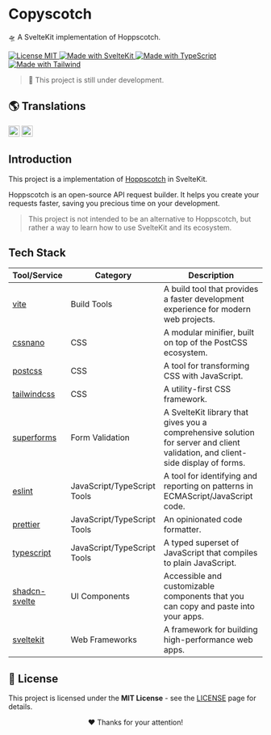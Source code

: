 # Copyscotch

🛸 A SvelteKit implementation of Hoppscotch.

<p align="left">
  <a href="/LICENSE" title="Show the MIT License">
    <img src="https://img.shields.io/badge/License-MIT-blue.svg?style=for-the-badge" alt="License MIT">
  </a>
  <a href="https://kit.svelte.dev" title="Open SvelteKit Website">
    <img src="https://img.shields.io/badge/SvelteKit-4A4A55?style=for-the-badge&logo=svelte&logoColor=FF3E00" alt="Made with SvelteKit" />
  </a>
  <a href="https://www.typescriptlang.org/docs" title="Open TypeScript Website">
    <img src="https://img.shields.io/badge/TypeScript-007ACC?style=for-the-badge&logo=typescript&logoColor=white" alt="Made with TypeScript" />
  </a>
  <a href="https://tailwindcss.com" title="Open Tailwind Website">
    <img src="https://img.shields.io/badge/Tailwind-38B2AC?style=for-the-badge&logo=tailwind-css&logoColor=white" alt="Made with Tailwind" />
  </a>
</p>

> 🚧 This project is still under development.

## 🌎 Translations

<kbd>[<img title="English" alt="English" src="https://flagicons.lipis.dev/flags/4x3/us.svg" width="22">](/static/docs/translations/README.en.md)</kbd>
<kbd>[<img title="Português Brasileiro" alt="Português Brasileiro" src="https://flagicons.lipis.dev/flags/4x3/br.svg" width="22">](/static/docs/translations/README.pt.md)</kbd>

## Introduction

This project is a implementation of [Hoppscotch](https://hoppscotch.com/) in SvelteKit.

Hoppscotch is an open-source API request builder. It helps you create your requests faster, saving you precious time on your development.

> This project is not intended to be an alternative to Hoppscotch, but rather a way to learn how to use SvelteKit and its ecosystem.

## Tech Stack

| Tool/Service                                    | Category                    | Description                                                                                                                     |
| ----------------------------------------------- | --------------------------- | ------------------------------------------------------------------------------------------------------------------------------- |
| [vite](https://vitejs.dev/)                     | Build Tools                 | A build tool that provides a faster development experience for modern web projects.                                             |
| [cssnano](https://cssnano.co/)                  | CSS                         | A modular minifier, built on top of the PostCSS ecosystem.                                                                      |
| [postcss](https://postcss.org)                  | CSS                         | A tool for transforming CSS with JavaScript.                                                                                    |
| [tailwindcss](https://tailwindcss.com/)         | CSS                         | A utility-first CSS framework.                                                                                                  |
| [superforms](https://superforms.rocks/)         | Form Validation             | A SvelteKit library that gives you a comprehensive solution for server and client validation, and client-side display of forms. |
| [eslint](https://eslint.org/)                   | JavaScript/TypeScript Tools | A tool for identifying and reporting on patterns in ECMAScript/JavaScript code.                                                 |
| [prettier](https://prettier.io/)                | JavaScript/TypeScript Tools | An opinionated code formatter.                                                                                                  |
| [typescript](https://www.typescriptlang.org/)   | JavaScript/TypeScript Tools | A typed superset of JavaScript that compiles to plain JavaScript.                                                               |
| [shadcn-svelte](https://www.shadcn-svelte.com/) | UI Components               | Accessible and customizable components that you can copy and paste into your apps.                                              |
| [sveltekit](https://kit.svelte.dev/)            | Web Frameworks              | A framework for building high-performance web apps.                                                                             |

## 📜 License

This project is licensed under the **MIT License** - see the [LICENSE](/LICENSE) page for details.

<p align="center">
 ❤️ Thanks for your attention!
</p>
